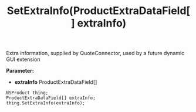 ﻿---
uid: crmscript_ref_NSProduct_SetExtraInfo
title: SetExtraInfo(ProductExtraDataField[] extraInfo)
intellisense: NSProduct.SetExtraInfo
keywords: NSProduct, GetExtraInfo
so.topic: reference
---

Extra information, supplied by QuoteConnector, used by a future dynamic GUI extension

**Parameter:** 
 - **extraInfo** ProductExtraDataField[]

```crmscript
NSProduct thing;
ProductExtraDataField[] extraInfo;
thing.SetExtraInfo(extraInfo);
```

